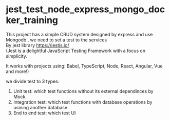 # jest_test_node_express_mongo_docker_training

This project has a simple CRUD system designed by express and use Mongodb , we need to set a test to the services <br>
By jest library https://jestjs.io/   <br>
(Jest is a delightful JavaScript Testing Framework with a focus on simplicity.<br>

It works with projects using: Babel, TypeScript, Node, React, Angular, Vue and more!)<br>

we divide test to 3 types:
1. Unit test: which test functions without its external dependinces by Mock.
2. Integration test: which test functions with database operations by usining another database.
3. End to end test: which test UI 
